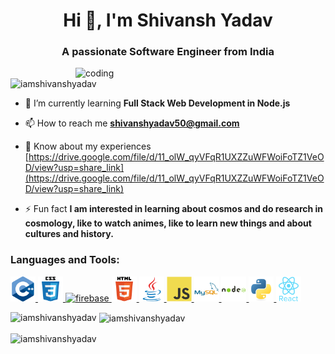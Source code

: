 <h1 align="center">Hi 👋, I'm Shivansh Yadav</h1>
<h3 align="center">A passionate Software Engineer from India</h3>
<img align="right" alt="coding"  width="400" src="https://media2.giphy.com/media/qgQUggAC3Pfv687qPC/giphy.gif">
<p align="left"> <img src="https://komarev.com/ghpvc/?username=iamshivanshyadav&label=Profile%20views&color=0e75b6&style=flat" alt="iamshivanshyadav" /> </p>

- 🌱 I’m currently learning **Full Stack Web Development in Node.js**

- 📫 How to reach me **shivanshyadav50@gmail.com**

- 📄 Know about my experiences [https://drive.google.com/file/d/11_olW_qyVFqR1UXZZuWFWoiFoTZ1VeOD/view?usp=share_link](https://drive.google.com/file/d/11_olW_qyVFqR1UXZZuWFWoiFoTZ1VeOD/view?usp=share_link)

- ⚡ Fun fact **I am interested in learning about cosmos and do research in cosmology, like to watch animes, like to learn new things and about cultures and history.**

<h3 align="left">Languages and Tools:</h3>
<p align="left"> <a href="https://www.w3schools.com/cpp/" target="_blank" rel="noreferrer"> <img src="https://raw.githubusercontent.com/devicons/devicon/master/icons/cplusplus/cplusplus-original.svg" alt="cplusplus" width="40" height="40"/> </a> <a href="https://www.w3schools.com/css/" target="_blank" rel="noreferrer"> <img src="https://raw.githubusercontent.com/devicons/devicon/master/icons/css3/css3-original-wordmark.svg" alt="css3" width="40" height="40"/> </a> <a href="https://firebase.google.com/" target="_blank" rel="noreferrer"> <img src="https://www.vectorlogo.zone/logos/firebase/firebase-icon.svg" alt="firebase" width="40" height="40"/> </a> <a href="https://www.w3.org/html/" target="_blank" rel="noreferrer"> <img src="https://raw.githubusercontent.com/devicons/devicon/master/icons/html5/html5-original-wordmark.svg" alt="html5" width="40" height="40"/> </a> <a href="https://www.java.com" target="_blank" rel="noreferrer"> <img src="https://raw.githubusercontent.com/devicons/devicon/master/icons/java/java-original.svg" alt="java" width="40" height="40"/> </a> <a href="https://developer.mozilla.org/en-US/docs/Web/JavaScript" target="_blank" rel="noreferrer"> <img src="https://raw.githubusercontent.com/devicons/devicon/master/icons/javascript/javascript-original.svg" alt="javascript" width="40" height="40"/> </a> <a href="https://www.mysql.com/" target="_blank" rel="noreferrer"> <img src="https://raw.githubusercontent.com/devicons/devicon/master/icons/mysql/mysql-original-wordmark.svg" alt="mysql" width="40" height="40"/> </a> <a href="https://nodejs.org" target="_blank" rel="noreferrer"> <img src="https://raw.githubusercontent.com/devicons/devicon/master/icons/nodejs/nodejs-original-wordmark.svg" alt="nodejs" width="40" height="40"/> </a> <a href="https://www.python.org" target="_blank" rel="noreferrer"> <img src="https://raw.githubusercontent.com/devicons/devicon/master/icons/python/python-original.svg" alt="python" width="40" height="40"/> </a> <a href="https://reactjs.org/" target="_blank" rel="noreferrer"> <img src="https://raw.githubusercontent.com/devicons/devicon/master/icons/react/react-original-wordmark.svg" alt="react" width="40" height="40"/> </a> </p>

<p><img align="left" src="https://github-readme-stats.vercel.app/api/top-langs?username=iamshivanshyadav&show_icons=true&locale=en&layout=compact" alt="iamshivanshyadav" /></p>

<p>&nbsp;<img align="center" src="https://github-readme-stats.vercel.app/api?username=iamshivanshyadav&show_icons=true&locale=en" alt="iamshivanshyadav" /></p>

<p><img align="center" src="https://github-readme-streak-stats.herokuapp.com/?user=iamshivanshyadav&" alt="iamshivanshyadav" /></p>
